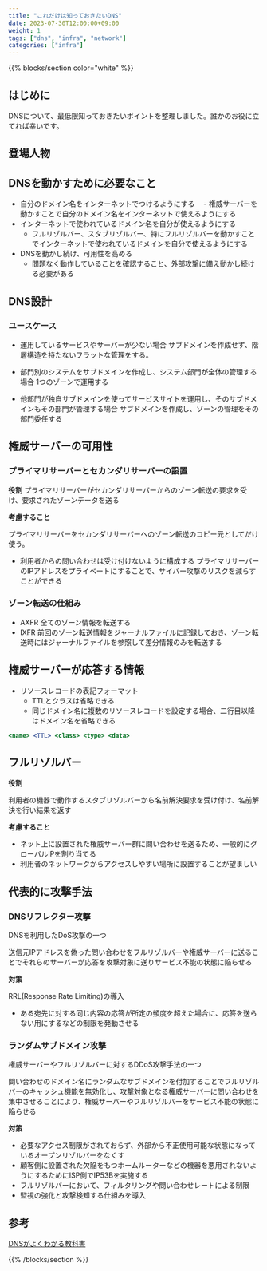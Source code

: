 ```yaml
---
title: "これだけは知っておきたいDNS"
date: 2023-07-30T12:00:00+09:00
weight: 1
tags: ["dns", "infra", "network"]
categories: ["infra"]
---
```


{{% blocks/section color="white" %}}

## はじめに

DNSについて、最低限知っておきたいポイントを整理しました。誰かのお役に立てれば幸いです。

## 登場人物

## DNSを動かすために必要なこと

- 自分のドメイン名をインターネットでつけるようにする
　- 権威サーバーを動かすことで自分のドメイン名をインターネットで使えるようにする
- インターネットで使われているドメイン名を自分が使えるようにする
  - フルリゾルバー、スタブリゾルバー、特にフルリゾルバーを動かすことでインターネットで使われているドメインを自分で使えるようにする
- DNSを動かし続け、可用性を高める
  - 問題なく動作していることを確認すること、外部攻撃に備え動かし続ける必要がある

## DNS設計

### ユースケース

- 運用しているサービスやサーバーが少ない場合
サブドメインを作成せず、階層構造を持たないフラットな管理をする。

- 部門別のシステムをサブドメインを作成し、システム部門が全体の管理する場合
1つのゾーンで運用する

- 他部門が独自サブドメインを使ってサービスサイトを運用し、そのサブドメインもその部門が管理する場合
サブドメインを作成し、ゾーンの管理をその部門委任する

## 権威サーバーの可用性
### プライマリサーバーとセカンダリサーバーの設置

**役割**
プライマリサーバーがセカンダリサーバーからのゾーン転送の要求を受け、要求されたゾーンデータを送る

**考慮すること**

プライマリサーバーをセカンダリサーバーへのゾーン転送のコピー元としてだけ使う。
- 利用者からの問い合わせは受け付けないように構成する
プライマリサーバーのIPアドレスをプライベートにすることで、サイバー攻撃のリスクを減らすことができる

### ゾーン転送の仕組み
- AXFR
全てのゾーン情報を転送する
- IXFR
前回のゾーン転送情報をジャーナルファイルに記録しておき、ゾーン転送時にはジャーナルファイルを参照して差分情報のみを転送する

## 権威サーバーが応答する情報

- リソースレコードの表記フォーマット
    - TTLとクラスは省略できる
    - 同じドメイン名に複数のリソースレコードを設定する場合、二行目以降はドメイン名を省略できる

```jsx
<name> <TTL> <class> <type> <data>
```

## フルリゾルバー

**役割**

利用者の機器で動作するスタブリゾルバーから名前解決要求を受け付け、名前解決を行い結果を返す

**考慮すること**
- ネット上に設置された権威サーバー群に問い合わせを送るため、一般的にグローバルIPを割り当てる
- 利用者のネットワークからアクセスしやすい場所に設置することが望ましい

## 代表的に攻撃手法
### DNSリフレクター攻撃
DNSを利用したDoS攻撃の一つ

送信元IPアドレスを偽った問い合わせをフルリゾルバーや権威サーバーに送ることでそれらのサーバーが応答を攻撃対象に送りサービス不能の状態に陥らせる

**対策**

RRL(Response Rate Limiting)の導入
- ある宛先に対する同じ内容の応答が所定の頻度を超えた場合に、応答を送らない用にするなどの制限を発動させる
### ランダムサブドメイン攻撃

権威サーバーやフルリゾルバーに対するDDoS攻撃手法の一つ

問い合わせのドメイン名にランダムなサブドメインを付加することでフルリゾルバーのキャッシュ機能を無効化し、攻撃対象となる権威サーバーに問い合わせを集中させることにより、権威サーバーやフルリゾルバーをサービス不能の状態に陥らせる

**対策**
- 必要なアクセス制限がされておらず、外部から不正使用可能な状態になっているオープンリゾルバーをなくす
- 顧客側に設置された欠陥をもつホームルーターなどの機器を悪用されないようにするためにISP側でIP53Bを実施する
- フルリゾルバーにおいて、フィルタリングや問い合わせレートによる制限
- 監視の強化と攻撃検知する仕組みを導入

## 参考
[DNSがよくわかる教科書](https://amzn.to/3rQsYck)

{{% /blocks/section %}}
